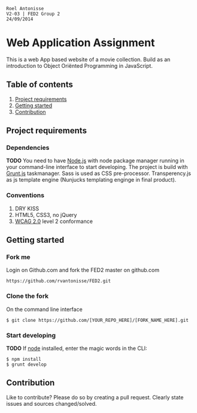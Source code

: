 	Roel Antonisse
	V2-03 | FED2 Group 2
	24/09/2014

# Web Application Assignment

This is a web App based website of a movie collection. Build as an introduction to Object Oriënted Programming in JavaScript.

## Table of contents

1. [Project requirements](#project-requirements)
2. [Getting started](#getting-started)
3. [Contribution](#contribution)


## Project requirements

### Dependencies

__TODO__
You need to have [Node.js](http://nodejs.org/) with node package manager running in your command-line interface to start developing.
The project is build with [Grunt.js](http://gruntjs.com/getting-started) taskmanager. Sass is used as CSS pre-processor. Transperency.js as js template engine (Nunjucks templating enginge in final product).

### Conventions

1. DRY KISS
2. HTML5, CSS3, no jQuery
3. [WCAG 2.0](http://www.w3.org/TR/WCAG20/) level 2 conformance

## Getting started

### Fork me

Login on Github.com and fork the FED2 master on github.com

	https://github.com/rvantonisse/FED2.git

### Clone the fork

On the command line interface

	$ git clone https://github.com/[YOUR_REPO_HERE]/[FORK_NAME_HERE].git

### Start developing

__TODO__
If [node](#dependencies) installed, enter the magic words in the CLI:

	$ npm install
	$ grunt develop

## Contribution

Like to contribute? Please do so by creating a pull request.
Clearly state issues and sources changed/solved.

